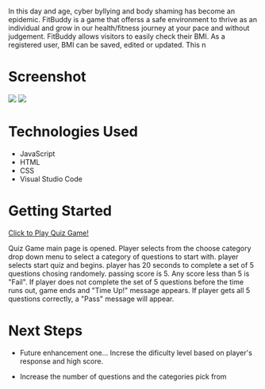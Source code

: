 # <FitBuddy>

In this day and age, cyber byllying and body shaming has become an epidemic. FitBuddy is a game that offerss a safe environment to thrive as an individual and grow in our health/fitness journey at your pace and without judgement. FitBuddy allows visitors to easily check their BMI. As a registered user, BMI can be saved, edited or updated. This n

# Screenshot

<img src="https://i.imgur.com/kVbOltL.jpeg">
<img src="https://i.imgur.com/hRMO9rQ.jpeg">

# Technologies Used

- JavaScript
- HTML
- CSS
- Visual Studio Code

# Getting Started

[Click to Play Quiz Game!](https://conwuka86.github.io/Quiz-Game/)

Quiz Game main page is opened.
Player selects from the choose category drop down menu to select a category of questions to start with.
player selects start quiz and begins.
player has 20 seconds to complete a set of 5 questions chosing randomely.
passing score is 5. 
Any score less than 5 is "Fail". 
If player does not complete the set of 5 questions before the time runs out, game ends and "Time Up!" message appears.
If player gets all 5 questions correctly, a "Pass" message will appear.

# Next Steps

-   Future enhancement one...
    Increse the dificulty level based on player's response and high score.

-   Increase the number of questions and the categories pick from